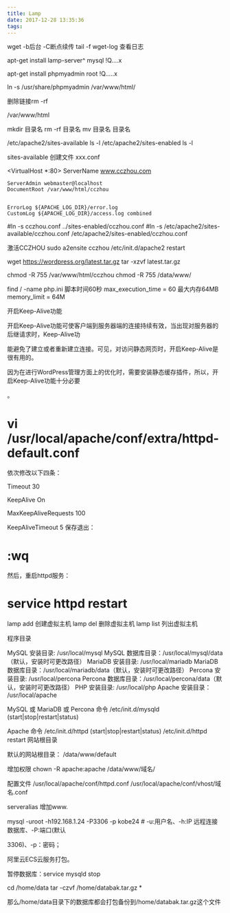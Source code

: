 ```yaml
---
title: Lamp
date: 2017-12-28 13:35:36
tags:
---
```


wget -b后台 -C断点续传 
tail -f wget-log 查看日志

apt-get install lamp-server^
mysql !Q....x

apt-get install phpmyadmin
root !Q.....x

ln -s /usr/share/phpmyadmin /var/www/html/

删除链接rm -rf

<!-- more -->

/var/www/html

mkdir 目录名
rm -rf 目录名
mv 目录名 目录名

<?php
   phpinfo();
?>  

/etc/apache2/sites-available    ls -l
/etc/apache2/sites-enabled      ls -l

sites-available 创建文件
xxx.conf


<VirtualHost *:80>
    ServerName www.cczhou.com

    ServerAdmin webmaster@localhost
    DocumentRoot /var/www/html/cczhou


    ErrorLog ${APACHE_LOG_DIR}/error.log
    CustomLog ${APACHE_LOG_DIR}/access.log combined

</VirtualHost>

#ln -s cczhou.conf ../sites-enabled/cczhou.conf
#ln -s /etc/apache2/sites-available/cczhou.conf /etc/apache2/sites-enabled/cczhou.conf

激活CCZHOU
sudo a2ensite cczhou
/etc/init.d/apache2 restart

wget https://wordpress.org/latest.tar.gz
tar -xzvf latest.tar.gz

chmod -R 755 /var/www/html/cczhou
chmod -R 755 /data/www/

find / -name php.ini
脚本时间60秒
max_execution_time = 60
最大内存64MB
memory_limit = 64M

开启Keep-Alive功能

开启Keep-Alive功能可使客户端到服务器端的连接持续有效，当出现对服务器的后继请求时，Keep-Alive功

能避免了建立或者重新建立连接。可见，对访问静态网页时，开启Keep-Alive是很有用的。

因为在进行WordPress管理方面上的优化时，需要安装静态缓存插件，所以，开启Keep-Alive功能十分必要

。

# vi /usr/local/apache/conf/extra/httpd-default.conf

依次修改以下四条：

Timeout 30

KeepAlive On

MaxKeepAliveRequests 100

KeepAliveTimeout 5
保存退出：

# :wq

然后，重启httpd服务：

# service httpd restart

lamp add 创建虚拟主机
lamp del 删除虚拟主机
lamp list 列出虚拟主机

程序目录

MySQL 安装目录: /usr/local/mysql
MySQL 数据库目录：/usr/local/mysql/data（默认，安装时可更改路径）
MariaDB 安装目录: /usr/local/mariadb
MariaDB 数据库目录：/usr/local/mariadb/data（默认，安装时可更改路径）
Percona 安装目录: /usr/local/percona
Percona 数据库目录：/usr/local/percona/data（默认，安装时可更改路径）
PHP 安装目录: /usr/local/php
Apache 安装目录： /usr/local/apache

MySQL 或 MariaDB 或 Percona 命令
/etc/init.d/mysqld (start|stop|restart|status)

Apache 命令
/etc/init.d/httpd (start|stop|restart|status)
/etc/init.d/httpd restart
网站根目录

默认的网站根目录： /data/www/default

增加权限
chown -R apache:apache /data/www/域名/

配置文件
/usr/local/apache/conf/httpd.conf
/usr/local/apache/conf/vhost/域名.conf

serveralias 增加www.

mysql -uroot -h192.168.1.24 -P3306 -p kobe24   # -u:用户名、-h:IP 远程连接数据库、-P:端口(默认

3306)、-p：密码；

阿里云ECS云服务打包。

暂停数据库：service mysqld stop

cd /home/data
tar -czvf /home/databak.tar.gz *

那么/home/data目录下的数据库都会打包备份到/home/databak.tar.gz这个文件
